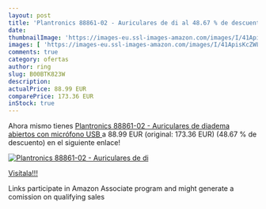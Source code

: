 ```yaml
---
layout: post
title: 'Plantronics 88861-02 - Auriculares de di al 48.67 % de descuento'
date: 
thumbnailImage: 'https://images-eu.ssl-images-amazon.com/images/I/41ApisKcZWL._SL200_.jpg'
images: [ 'https://images-eu.ssl-images-amazon.com/images/I/41ApisKcZWL._SL200_.jpg' ]
comments: true
category: ofertas
author: ring
slug: B00BTK823W
description:
actualPrice: 88.99 EUR
comparePrice: 173.36 EUR
inStock: true
---
```


Ahora mismo tienes [Plantronics 88861-02 - Auriculares de diadema abiertos  con micrófono  USB ](https://www.amazon.es/dp/B00BTK823W/?tag=tolees-21) a 88.99 EUR (original: 173.36 EUR) (48.67 %  de descuento) en el siguiente enlace!

[![Plantronics 88861-02 - Auriculares de di](https://images-eu.ssl-images-amazon.com/images/I/41ApisKcZWL._SL200_.jpg)](https://www.amazon.es/dp/B00BTK823W/?tag=tolees-21)

[Visítala!!!](https://www.amazon.es/dp/B00BTK823W/?tag=tolees-21)

Links participate in Amazon Associate program and might generate a comission on qualifying sales
